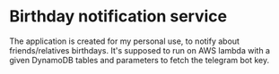 # Birthday notification service

The application is created for my personal use, to notify about friends/relatives birthdays.
It's supposed to run on AWS lambda with a given DynamoDB tables and parameters to
fetch the telegram bot key.